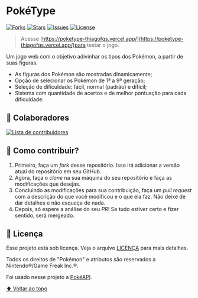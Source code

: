 # PokéType

[![Forks][forks-shield]][forks-url]
[![Stars][stars-shield]][stars-url]
[![Issues][issues-shield]][issues-url]
[![License][license-shield]][license-url]

> Acesse [https://poketype-thiagofqs.vercel.app/](https://poketype-thiagofqs.vercel.app/)para testar o jogo.

Um jogo web com o objetivo adivinhar os tipos dos Pokémon, a partir de suas figuras.

- As figuras dos Pokémon são mostradas dinamicamente;
- Opção de selecionar os Pokémon de 1ª a 9ª geração;
- Seleção de dificuldade: fácil, normal (padrão) e díficil;
- Sistema com quantidade de acertos e de melhor pontuação para cada dificuldade.

## 👥 Colaboradores

<a href="https://github.com/thiagofqs/poketype/graphs/contributors">
  <img src="https://contrib.rocks/image?repo=thiagofqs/poketype&anon=0&columns=20&max=100" alt="Lista de contribuidores"/>
</a>

## 🤝 Como contribuir?

1. Primeiro, faça um *fork* desse repositório. Isso irá adicionar a versão atual do repositório em seu GitHub.
2. Agora, faça o *clone* na sua máquina do seu repositório e faça as modificações que desejas.
3. Concluindo as modificações para sua contribuição, faça um *pull request* com a descrição do que você modificou e o que ela faz. Não deixe de dar detalhes e não esqueça de nada.
4. Depois, só espere a análise do seu *PR*! Se tudo estiver certo e fizer sentido, será mergeado.

## 📝 Licença

Esse projeto está sob licença. Veja o arquivo [LICENÇA](LICENSE) para mais detalhes.

Todos os direitos de "Pokémon" e atributos são reservados a Nintendo®/Game Freak Inc.®.

Foi usado nesse projeto a [PokéAPI](https://pokeapi.co/).

[⬆ Voltar ao topo](#)<br>

<!-- BADGE - LINKS & IMAGES -->
[forks-shield]: https://img.shields.io/github/forks/thiagofqs/poketype.svg?style=for-the-badge
[forks-url]: https://github.com/thiagofqs/poketype/network/members
[stars-shield]: https://img.shields.io/github/stars/thiagofqs/poketype.svg?style=for-the-badge
[stars-url]: https://github.com/thiagofqs/poketype/stargazers
[issues-shield]: https://img.shields.io/github/issues/thiagofqs/poketype.svg?style=for-the-badge
[issues-url]: https://github.com/thiagofqs/poketype/issues
[license-shield]: https://img.shields.io/github/license/thiagofqs/poketype.svg?style=for-the-badge
[license-url]: https://github.com/thiagofqs/poketype/blob/main/LICENSE
